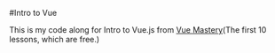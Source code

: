 #Intro to Vue

This is my code along for Intro to Vue.js from [Vue Mastery](https://www.vuemastery.com/courses/intro-to-vue-js/vue-instance)(The first 10 lessons, which are free.)